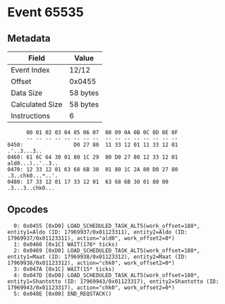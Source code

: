 # Event 65535

## Metadata

| Field           | Value    |
|-----------------|----------|
| Event Index     | 12/12    |
| Offset          | 0x0455   |
| Data Size       | 58 bytes |
| Calculated Size | 58 bytes |
| Instructions    | 6        |

```
      00 01 02 03 04 05 06 07  08 09 0A 0B 0C 0D 0E 0F
      -- -- -- -- -- -- -- --  -- -- -- -- -- -- -- --
0450:                D0 27 80  11 33 12 01 11 33 12 01       .'..3...3..
0460: 61 6C 64 30 01 80 1C 29  80 D0 27 80 12 33 12 01  ald0...)..'..3..
0470: 12 33 12 01 63 68 6B 30  01 80 1C 2A 80 D0 27 80  .3..chk0...*..'.
0480: 17 33 12 01 17 33 12 01  63 68 6B 30 01 80 00     .3...3..chk0... 
```

## Opcodes

```
  0: 0x0455 [0xD0] LOAD_SCHEDULED_TASK_ALT5(work_offset=188*, entity1=Aldo (ID: 17969937/0x01123311), entity2=Aldo (ID: 17969937/0x01123311), action="ald0", work_offset2=0*)
  1: 0x0466 [0x1C] WAIT(176* ticks)
  2: 0x0469 [0xD0] LOAD_SCHEDULED_TASK_ALT5(work_offset=188*, entity1=Maat (ID: 17969938/0x01123312), entity2=Maat (ID: 17969938/0x01123312), action="chk0", work_offset2=0*)
  3: 0x047A [0x1C] WAIT(15* ticks)
  4: 0x047D [0xD0] LOAD_SCHEDULED_TASK_ALT5(work_offset=188*, entity1=Shantotto (ID: 17969943/0x01123317), entity2=Shantotto (ID: 17969943/0x01123317), action="chk0", work_offset2=0*)
  5: 0x048E [0x00] END_REQSTACK()
```
